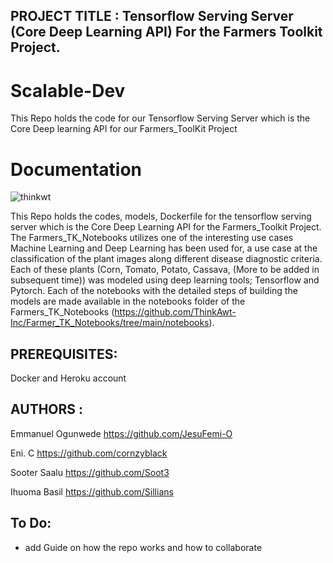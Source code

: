 ﻿## PROJECT TITLE : Tensorflow Serving Server (Core Deep Learning API) For the Farmers Toolkit Project.
 
# Scalable-Dev

This Repo holds the code for our Tensorflow Serving Server which is the Core Deep learning API for our Farmers_ToolKit Project

# Documentation

![thinkwt](https://user-images.githubusercontent.com/25388109/132993142-63297874-894f-4026-a684-b80c3e62cf85.png)

This Repo holds the codes, models, Dockerfile for the tensorflow serving server which is the Core Deep Learning API for the Farmers_Toolkit Project. The Farmers_TK_Notebooks utilizes one of the interesting use cases Machine Learning and Deep Learning has been used for, a use case at the classification of the plant images along different disease diagnostic criteria. Each of these plants (Corn, Tomato, Potato, Cassava, (More to be added in subsequent time)) was modeled using deep learning tools; Tensorflow and Pytorch. Each of the notebooks with the detailed steps of building the models are made available in the notebooks folder of the Farmers_TK_Notebooks (https://github.com/ThinkAwt-Inc/Farmer_TK_Notebooks/tree/main/notebooks).



## PREREQUISITES:

Docker and Heroku account



## AUTHORS :
Emmanuel Ogunwede https://github.com/JesuFemi-O 

Eni. C https://github.com/cornzyblack 

Sooter Saalu  https://github.com/Soot3

Ihuoma Basil https://github.com/Sillians


## To Do:

- add Guide on how the repo works and how to collaborate
